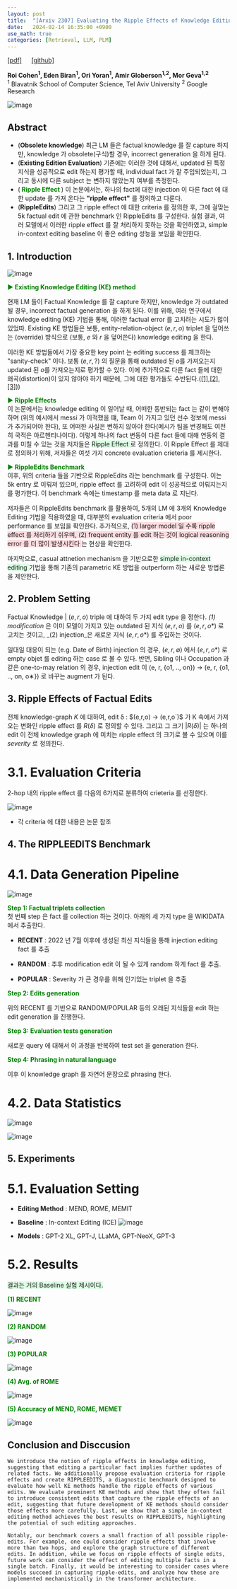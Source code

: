 ```yaml
---
layout: post
title:  "[Arxiv 2307] Evaluating the Ripple Effects of Knowledge Editing in Language Models"
date:   2024-02-14 16:35:00 +0900
use_math: true
categories: [Retrieval, LLM, PLM]
---
```


[[pdf]](https://arxiv.org/pdf/2307.12976.pdf) &emsp;
[[github]](https://github.com/edenbiran/RippleEdits)

**Roi Cohen<sup>1</sup>, Eden Biran<sup>1</sup>, Ori Yoran<sup>1</sup>, Amir Globerson<sup>1,2</sup>, Mor Geva<sup>1,2</sup>**
<br><sup>1</sup> Blavatnik School of Computer Science, Tel Aviv University <sup>2</sup> Google Research &emsp;

![image](https://github.com/yong1-kim/yong1-kim.github.io/assets/42200027/3f1c6340-0c2b-4efb-9ffe-527936012f37)


## Abstract
- (**Obsolete knowledge**) 최근 LM 들은 factual knowledge 를 잘 capture 하지만, knowledge 가 obsolete(구식)할 경우, incorrect generation 을 하게 된다.
- (**Existing Edition Evaluation**) 기존에는 이러한 것에 대해서, updated 된 특정 지식을 성공적으로 edit 하는지 평가할 때, individual fact 가 잘 주입되었는지, 그리고 동시에 다른 subject 는 변하지 않았는지 여부를 측정한다.
- (<span style='color:green;font-weight:bold'> Ripple Effect </span>) 이 논문에서는, 하나의 fact에 대한 injection 이 다른 fact 에 대한 update 를 가져 온다는 **"ripple effect"** 를 정의하고 다룬다.
- (**RippleEdits**) 그리고 그 ripple effect 에 대한 criteria 를 정의한 후, 그에 걸맞는 5k factual edit 에 관한 benchmark 인 RippleEdits 를 구성한다. 실험 결과, 여러 모델에서 이러한 ripple effect 를 잘 처리하지 못하는 것을 확인하였고, simple in-context editing baseline 이 좋은 editing 성능을 보임을 확인한다.

## 1. Introduction

![image](https://github.com/yong1-kim/yong1-kim.github.io/assets/42200027/e82a3a9d-e50f-46cd-be0f-b08794582a9b)

<span style='color:green;font-weight:bold'> ▶ Existing Knowledge Editing (KE) method </span>
<br>

현재 LM 들이 Factual Knowledge 를 잘 capture 하지만, knowledge 가 outdated 될 경우, incorrect factual generation 을 하게 된다.
이를 위해, 여러 연구에서 knowledge editing (KE) 기법을 통해, 이러한 factual error 를 고치려는 시도가 많이 있었따.
Existing KE 방법들은 보통, entity-relation-object $(e,r,o)$ triplet 을 덮어쓰는 (override) 방식으로 (보통, $e$ 와 $r$ 을 덮어쓴다) knowledge editing 을 한다.

이러한 KE 방법들에서 가장 중요한 key point 는 editing success 를 체크하는 "sanity-check" 이다.
보통 $(e,r,?)$ 의 질문을 통해 outdated 된 $o$를 가져오는지 updated 된 $o$를 가져오는지로 평가할 수 있다.
이에 추가적으로 다른 fact 들에 대한 왜곡(distortion)이 있지 않아야 하기 때문에, 그에 대한 평가들도 수반된다.([[1]](https://openreview.net/forum?id=0DcZxeWfOPt),[[2]](https://openreview.net/pdf?id=-h6WAS6eE4),[[3]](https://openreview.net/forum?id=MkbcAHIYgyS)))

<span style='color:green;font-weight:bold'> ▶ Ripple Effects </span>
<br>
이 논문에서는 knowledge editing 이 일어날 때, 어떠한 동반되는 fact 는 같이 변해야하며 (위의 예시에서 messi 가 이적했을 떄, Team 이 가지고 있던 선수 정보에 messi 가 추가되어야 한다), 또 어떠한 사실은 변하지 않아야 한다(메시가 팀을 변경해도 여전히 국적은 아르헨티나이다). 이렇게 하나의 fact 변동이 다른 fact 들에 대해 연동의 결과를 미칠 수 있는 것을 저자들은 <span style='background-color: #dcffe4'> Ripple Effect  </span> 로 정의한다. 이 Ripple Effect 를 제대로 정의하기 위해, 저자들은 여섯 가지 concrete evaluation crieteria 를 제시한다.

<span style='color:green;font-weight:bold'> ▶ RippleEdits Benchmark </span>
<br>
이후, 위의 criteria 들을 기반으로 RippleEdits 라는 benchmark 를 구성한다. 
이는 5k entry 로 이뤄져 있으며, ripple effect 를 고려하여 edit 이 성공적으로 이뤄지는지를 평가한다.
이 benchmark 속에는 timestamp 를 meta data 로 지닌다.

저자들은 이 RippleEdits benchmark 를 활용하여, 5개의 LM 에 3개의 Knowledge Editing 기법을 적용하였을 때, 대부분의 evaluation criteria 에서 poor performance 를 보임을 확인한다.
추가적으로, <span style='background-color: #ffdce0'> (1) larger model 일 수록 ripple effect 를 처리하기 쉬우며, (2) frequent entity 를 edit 하는 것이 logical reasoning error 를 더 많이 발생시킨다 </span> 는 현상을 확인한다.

마지막으로, casual attnetion mechanism 을 기반으로한 <span style='background-color: #dcffe4'> simple in-context editing  </span> 기법을 통해 기존의 parametric KE 방법을 outperform 하는 새로운 방법론을 제안한다.

## 2. Problem Setting

Factual Knowledge | $(e,r,o)$ triple 에 대하여 두 가지 edit type 을 정한다.
_(1) modification_ 은 이미 모델이 가지고 있는 outdated 된 지식 $(e,r,o)$ 를 $(e,r,o*)$ 로 고치는 것이고, _(2) injection_은 새로운 지식 $(e,r,o*)$ 를 주입하는 것이다.

일대일 대응이 되는 (e.g. Date of Birth) injection 의 경우, $(e,r,∅)$ 에서 $(e,r,o*)$ 로 empty objet 를 editing 하는 case 로 볼 수 있다.
반면, Sibling 이나 Occupation 과 같은 one-to-may relation 의 경우, injection edit 이  (e, r, {o1, .., on}) → (e, r, {o1, .., on, o∗}) 로 바꾸는 augment 가 된다.

## 3. Ripple Effects of Factual Edits

전체 knowledge-graph $K$ 에 대하여, edit δ : $(e,r,o) -> (e,r,o`)$ 가 K 속에서 가져오는 변화인 ripple effect 를 $R(δ)$ 로 정의할 수 있다. 그리고 그 크기 $|R(δ)|$ 는 하나의 edit 이 전체 knowledge graph 에 미치는 ripple effect 의 크기로 볼 수 있으며 이를 *severity* 로 정의한다.

# 3.1. Evaluation Criteria
2-hop 내의 ripple effect 를 다음의 6가지로 분류하여 crieteria 를 선정한다.

![image](https://github.com/yong1-kim/yong1-kim.github.io/assets/42200027/74c13d38-648f-46c9-a9da-bdfe1eacee1e)

- 각 criteria 에 대한 내용은 논문 참조

## 4. The RIPPLEEDITS Benchmark

# 4.1. Data Generation Pipeline

![image](https://github.com/yong1-kim/yong1-kim.github.io/assets/42200027/2f15a2ba-68c7-4a39-b82f-6cb73ec8f27c)

<span style='color:green;font-weight:bold'> Step 1: Factual triplets collection </span>
<br>
첫 번째 step 은 fact 를 collection 하는 것이다. 아래의 세 가지 type 을 WIKIDATA 에서 추출한다.
- **RECENT** : 2022 년 7월 이후에 생성된 최신 지식들을 통해 injection editing fact 를 추출

- **RANDOM** : 추후 modification edit 이 될 수 있게 random 하게 fact 를 추출.

- **POPULAR** : Severity 가 큰 경우를 위해 인기있는 triplet 을 추출

<span style='color:green;font-weight:bold'> Step 2: Edits generation </span>
<br>

위의 RECENT 를 기반으로 RANDOM/POPULAR 등의 오래된 지식들을 edit 하는 edit generation 을 진행한다.

<span style='color:green;font-weight:bold'> Step 3: Evaluation tests generation </span>
<br>

새로운 query 에 대해서 이 과정을 반복하여 test set 을 generation 한다.

<span style='color:green;font-weight:bold'> Step 4: Phrasing in natural language </span>
<br>

이후 이 knowledge graph 를 자연어 문장으로 phrasing 한다.

# 4.2. Data Statistics

![image](https://github.com/yong1-kim/yong1-kim.github.io/assets/42200027/2f5c08a4-9c5e-4965-8cb3-5da849a4a269)

![image](https://github.com/yong1-kim/yong1-kim.github.io/assets/42200027/a42e14ea-4dd1-4f87-8daf-c8cc236e1a16)

## 5. Experiments

# 5.1. Evaluation Setting

- **Editing Method** : MEND, ROME, MEMIT

- **Baseline** : In-context Editing (ICE)
![image](https://github.com/yong1-kim/yong1-kim.github.io/assets/42200027/50c473ad-4c72-47e7-b4b7-7070e2b8bc89)

- **Models** : GPT-2 XL, GPT-J, LLaMA, GPT-NeoX, GPT-3

# 5.2. Results

<span style='background-color: #dcffe4'> 결과는 거의 Baseline 실험 제시이다. </span>

<span style='color:green;font-weight:bold'> (1) RECENT </span>
<br>

![image](https://github.com/yong1-kim/yong1-kim.github.io/assets/42200027/a1f31c7b-6094-43b3-98bb-b669d4b25c11)


<span style='color:green;font-weight:bold'> (2) RANDOM </span>
<br>

![image](https://github.com/yong1-kim/yong1-kim.github.io/assets/42200027/e5468948-7471-4bd7-907c-1b76c423ffb7)


<span style='color:green;font-weight:bold'> (3) POPULAR </span>
<br>

![image](https://github.com/yong1-kim/yong1-kim.github.io/assets/42200027/9c2f3522-9883-4cfb-b678-3f3abc540593)


<span style='color:green;font-weight:bold'> (4) Avg. of ROME </span>
<br>

![image](https://github.com/yong1-kim/yong1-kim.github.io/assets/42200027/1f25fb3d-d607-4828-b962-79ffc3840ba9)


<span style='color:green;font-weight:bold'> (5) Accuracy of MEND, ROME, MEMET </span>
<br>

![image](https://github.com/yong1-kim/yong1-kim.github.io/assets/42200027/2bc5b080-c395-4529-a2c9-1caceb4949ee)

## Conclusion and Disccusion
```
We introduce the notion of ripple effects in knowledge editing, suggesting that editing a particular fact implies further updates of related facts. We additionally propose evaluation criteria for ripple effects and create RIPPLEEDITS, a diagnostic benchmark designed to evaluate how well KE methods handle the ripple effects of various edits. We evaluate prominent KE methods and show that they often fail to introduce consistent edits that capture the ripple effects of an edit, suggesting that future development of KE methods should consider those effects more carefully. Last, we show that a simple in-context editing method achieves the best results on RIPPLEEDITS, highlighting the potential of such editing approaches.

Notably, our benchmark covers a small fraction of all possible ripple-edits. For example, one could consider ripple effects that involve more than two hops, and explore the graph structure of different edits. In addition, while we focus on ripple effects of single edits, future work can consider the effect of editing multiple facts in a single batch. Finally, it would be interesting to consider cases where models succeed in capturing ripple-edits, and analyze how these are implemented mechanistically in the transformer architecture.
```
